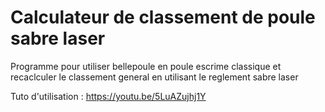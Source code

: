 # Calculateur de classement de poule sabre laser
Programme pour utiliser bellepoule en poule escrime classique et recaclculer le classement general en utilisant le reglement sabre laser

Tuto d'utilisation : https://youtu.be/5LuAZujhj1Y
